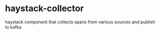 # haystack-collector
haystack component that collects spans from various sources and publish to kafka
